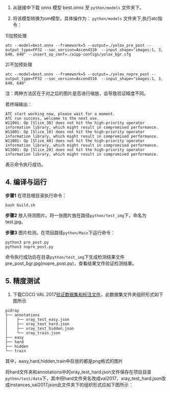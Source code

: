 
1. 从链接中下载 onnx 模型 best.onnx 至 ``python/models`` 文件夹下。

2. 将该模型转换为om模型，具体操作为： ``python/models`` 文件夹下,执行atc指令：

1)加预处理
```
atc --model=best.onnx --framework=5 --output=./yolox_pre_post --output_type=FP32 --soc_version=Ascend310  --input_shape="images:1, 3, 640, 640" --insert_op_conf=./aipp-configs/yolox_bgr.cfg
```
2)不加预处理
```
atc --model=best.onnx --framework=5 --output=./yolox_nopre_post --output_type=FP32 --soc_version=Ascend310  --input_shape="images:1, 3, 640, 640" 
```
注：两种方法区在于对之后的图片是否进行缩放，会导致验证精度不同。

若终端输出：
```
ATC start working now, please wait for a moment.
ATC run success, welcome to the next use.
W11001: Op [Slice_30] does not hit the high-priority operator information library, which might result in compromised performance.
W11001: Op [Slice_10] does not hit the high-priority operator information library, which might result in compromised performance.
W11001: Op [Slice_40] does not hit the high-priority operator information library, which might result in compromised performance.
W11001: Op [Slice_20] does not hit the high-priority operator information library, which might result in compromised performance.

```

表示命令执行成功。

## 4. 编译与运行
**步骤1** 在项目根目录执行命令：
 
```
bash build.sh  
```   

**步骤2** 放入待测图片。将一张图片放在路径``python/test_img``下，命名为 test.jpg。

**步骤3** 图片检测。在项目路径``python/Main``下运行命令：

```
python3 pre_post.py
python3 nopre_post.py
```     

命令执行成功后在目录``python/test_img``下生成检测结果文件 pre_post_bgr.jpg(nopre_post.py)，查看结果文件验证检测结果。

## 5. 精度测试

1. 下载COCO VAL 2017[验证数据集和标注文件](https://github.com/bywang2018/security-dataset)，此数据集文件夹组织形式如下图所示

```
pidray
├── annotations                                                                                 
│    ├── xray_test_easy.json
│    ├── xray_test_hard.json
│    ├── xray_test_hidden.json
│    └── xray_train.json                                                                             
├── easy
├── hard
├── hidden
└── train                                                                                                                  
```
其中，easy,hard,hidden,train中存放的都是png格式的图片

将hard文件夹和annotations中的xray_test_hard.json文件保存在项目目录``python/test/data``下，其中将hard文件夹名改成val2017，xray_test_hard.json改成instances_val2017.json此文件夹下的组织形式应如下图所示：
